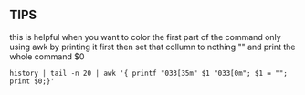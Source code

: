 ## TIPS

this is helpful when you want to color the first part of the command only using awk by printing it first then set that collumn to nothing "" and print the whole command $0

```
history | tail -n 20 | awk '{ printf "033[35m" $1 "033[0m"; $1 = ""; print $0;}'
```
